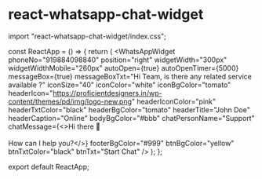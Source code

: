 # react-whatsapp-chat-widget
import "react-whatsapp-chat-widget/index.css";

const ReactApp = () => {
	return (
		<WhatsAppWidget
			phoneNo="919884098840"
			position="right"
			widgetWidth="300px"
			widgetWidthMobile="260px"
			autoOpen={true}
			autoOpenTimer={5000}
			messageBox={true}
			messageBoxTxt="Hi Team, is there any related service available ?"
			iconSize="40"
			iconColor="white"
			iconBgColor="tomato"
			headerIcon="https://proficientdesigners.in/wp-content/themes/pd/img/logo-new.png"
			headerIconColor="pink"
			headerTxtColor="black"
			headerBgColor="tomato"
			headerTitle="John Doe"
			headerCaption="Online"
			bodyBgColor="#bbb"
			chatPersonName="Support"
			chatMessage={<>Hi there 👋 <br /><br /> How can I help you?</>}
			footerBgColor="#999"
			btnBgColor="yellow"
			btnTxtColor="black"
			btnTxt="Start Chat"
		/>
	);
};

export default ReactApp;
